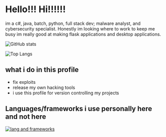 # Hello!!! Hi!!!!!!
im a c#, java, batch, python, full stack dev; malware analyst, and cybersecurity specialist.
Honestly im looking where to work to keep me busy im really good at making flask applications and desktop applications.

![GitHub stats](https://github-readme-stats.vercel.app/api?username=v1s0or&show_icons=true&theme=dark)

![Top Langs](https://github-readme-stats.vercel.app/api/top-langs/?username=v1s0or&exclude_repo=DanderSpritz-Source,Cobalt,Lost-in-Translation,Soprano,njRAT-Source,Luna-Stealer,stuxnet&langs_count=12&layout=donut&theme=dark)

## what i do in this profile
- fix exploits
- release my own hacking tools
- i use this profile for version controlling my projects

## Languages/frameworks i use personally here and not here
[![lang and frameworks](https://skillicons.dev/icons?i=py,java,dotnet,cs,sqlite,flask,c)](https://skillicons.dev)
